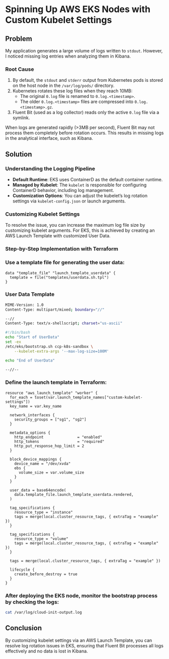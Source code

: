 # Spinning Up AWS EKS Nodes with Custom Kubelet Settings

## Problem

My application generates a large volume of logs written to `stdout`. However, I noticed missing log entries when analyzing them in Kibana.

### Root Cause

1. By default, the `stdout` and `stderr` output from Kubernetes pods is stored on the host node in the `/var/log/pods/` directory.
2. Kubernetes rotates these log files when they reach 10MB:
   - The original `0.log` file is renamed to `0.log.<timestamp>`.
   - The older `0.log.<timestamp>` files are compressed into `0.log.<timestamp>.gz`.
3. Fluent Bit (used as a log collector) reads only the active `0.log` file via a symlink. 

When logs are generated rapidly (>3MB per second), Fluent Bit may not process them completely before rotation occurs. This results in missing logs in the analytical interface, such as Kibana.

## Solution

### Understanding the Logging Pipeline

- **Default Runtime**: EKS uses ContainerD as the default container runtime.
- **Managed by Kubelet**: The `kubelet` is responsible for configuring ContainerD behavior, including log management.
- **Customization Options**: You can adjust the kubelet’s log rotation settings via `kubelet-config.json` or launch arguments.

### Customizing Kubelet Settings

To resolve the issue, you can increase the maximum log file size by customizing kubelet arguments. For EKS, this is achieved by creating an AWS Launch Template with customized User Data.

### Step-by-Step Implementation with Terraform


### Use a template file for generating the user data:

```hcl
data "template_file" "launch_template_userdata" {
  template = file("templates/userdata.sh.tpl")
}
```

### User Data Template

```bash
MIME-Version: 1.0
Content-Type: multipart/mixed; boundary="//"

--//
Content-Type: text/x-shellscript; charset="us-ascii"

#!/bin/bash
echo "Start of UserData"
set -ex
/etc/eks/bootstrap.sh ccp-k8s-sandbox \
    --kubelet-extra-args '--max-log-size=100M'

echo "End of UserData"

--//--

```

### Define the launch template in Terraform:
```hcl
resource "aws_launch_template" "worker" {
  for_each = toset(var.launch_template_names["custom-kubelet-settings"])
  key_name = var.key_name
  
  network_interfaces {
    security_groups = ["sg1", "sg2"]
  }

  metadata_options {
    http_endpoint               = "enabled"
    http_tokens                 = "required"
    http_put_response_hop_limit = 2
  }

  block_device_mappings {
    device_name = "/dev/xvda"
    ebs {
      volume_size = var.volume_size
    }
  }

  user_data = base64encode(
    data.template_file.launch_template_userdata.rendered,
  )

  tag_specifications {
    resource_type = "instance"
    tags = merge(local.cluster_resource_tags, { extraTag = "example" })
  }

  tag_specifications {
    resource_type = "volume"
    tags = merge(local.cluster_resource_tags, { extraTag = "example" })
  }

  tags = merge(local.cluster_resource_tags, { extraTag = "example" })

  lifecycle {
    create_before_destroy = true
  }
}

```

### After deploying the EKS node, monitor the bootstrap process by checking the logs:
```bash
cat /var/log/cloud-init-output.log

```


## Conclusion

By customizing kubelet settings via an AWS Launch Template, you can resolve log rotation issues in EKS, ensuring that Fluent Bit processes all logs effectively and no data is lost in Kibana.
